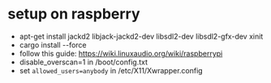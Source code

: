 # setup on raspberry

- apt-get install jackd2 libjack-jackd2-dev libsdl2-dev libsdl2-gfx-dev xinit
- cargo install --force
- follow this guide: https://wiki.linuxaudio.org/wiki/raspberrypi
- disable_overscan=1 in /boot/config.txt
- set `allowed_users=anybody` in /etc/X11/Xwrapper.config
